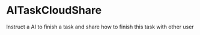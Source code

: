 # AITaskCloudShare
Instruct a AI to finish a task and share how to finish this task with other user
